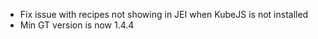 - Fix issue with recipes not showing in JEI when KubeJS is not installed
- Min GT version is now 1.4.4
